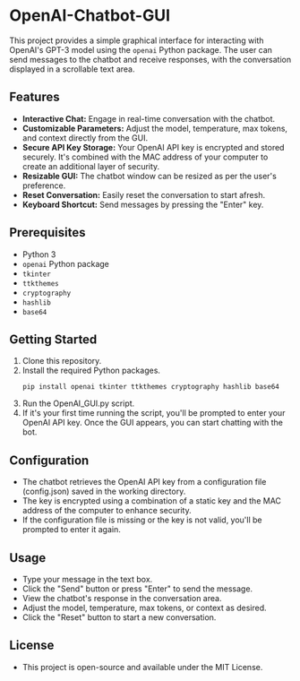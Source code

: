# OpenAI-Chatbot-GUI

This project provides a simple graphical interface for interacting with OpenAI's GPT-3 model using the `openai` Python package. The user can send messages to the chatbot and receive responses, with the conversation displayed in a scrollable text area.

## Features

- **Interactive Chat:** Engage in real-time conversation with the chatbot.
- **Customizable Parameters:** Adjust the model, temperature, max tokens, and context directly from the GUI.
- **Secure API Key Storage:** Your OpenAI API key is encrypted and stored securely. It's combined with the MAC address of your computer to create an additional layer of security.
- **Resizable GUI:** The chatbot window can be resized as per the user's preference.
- **Reset Conversation:** Easily reset the conversation to start afresh.
- **Keyboard Shortcut:** Send messages by pressing the "Enter" key.

## Prerequisites

- Python 3
- `openai` Python package
- `tkinter`
- `ttkthemes`
- `cryptography`
- `hashlib`
- `base64`

## Getting Started

1. Clone this repository.
2. Install the required Python packages.
   ```shell
   pip install openai tkinter ttkthemes cryptography hashlib base64
3. Run the OpenAI_GUI.py script.
4. If it's your first time running the script, you'll be prompted to enter your OpenAI API key.
   Once the GUI appears, you can start chatting with the bot.

## Configuration

-  The chatbot retrieves the OpenAI API key from a configuration file (config.json) saved in the working directory.
-  The key is encrypted using a combination of a static key and the MAC address of the computer to enhance security. 
-  If the configuration file is missing or the key is not valid, you'll be prompted to enter it again.

## Usage

-  Type your message in the text box.
-  Click the "Send" button or press "Enter" to send the message.
-  View the chatbot's response in the conversation area.
-  Adjust the model, temperature, max tokens, or context as desired.
-  Click the "Reset" button to start a new conversation.

## License

-  This project is open-source and available under the MIT License.
